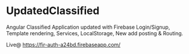 # UpdatedClassified

Angular Classified Application updated with Firebase Login/Signup, Template rendering, Services, LocalStorage, New add posting & Routing.

Live@ https://fir-auth-a24bd.firebaseapp.com/

